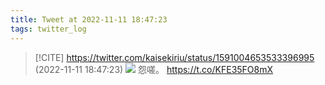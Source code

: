 ```yaml
---
title: Tweet at 2022-11-11 18:47:23
tags: twitter_log
---
```


> [!CITE] https://twitter.com/kaisekiriu/status/1591004653533396995 (2022-11-11 18:47:23)
> ![](https://twitter.com/kaisekiriu/status/1591004653533396995)
> 怨嗟。
> https://t.co/KFE35FO8mX
